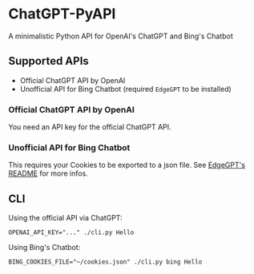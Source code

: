 # ChatGPT-PyAPI

A minimalistic Python API for OpenAI's ChatGPT and Bing's Chatbot

## Supported APIs

- Official ChatGPT API by OpenAI
- Unofficial API for Bing Chatbot (required `EdgeGPT` to be installed)

### Official ChatGPT API by OpenAI

You need an API key for the official ChatGPT API.

### Unofficial API for Bing Chatbot

This requires your Cookies to be exported to a json file. See [EdgeGPT's README](https://github.com/acheong08/EdgeGPT) for more infos.

## CLI

Using the official API via ChatGPT:
```
OPENAI_API_KEY="..." ./cli.py Hello
```

Using Bing's Chatbot:
```
BING_COOKIES_FILE="~/cookies.json" ./cli.py bing Hello
```
